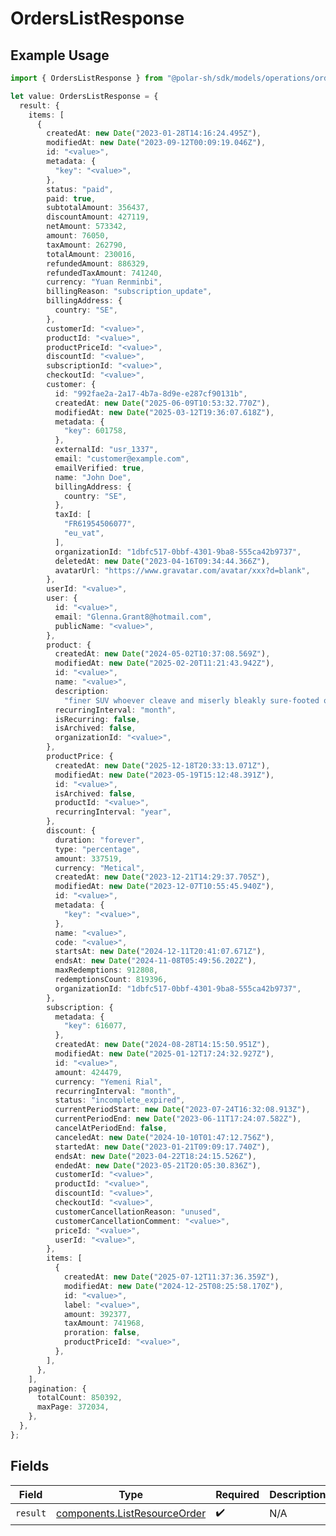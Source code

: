# OrdersListResponse

## Example Usage

```typescript
import { OrdersListResponse } from "@polar-sh/sdk/models/operations/orderslist.js";

let value: OrdersListResponse = {
  result: {
    items: [
      {
        createdAt: new Date("2023-01-28T14:16:24.495Z"),
        modifiedAt: new Date("2023-09-12T00:09:19.046Z"),
        id: "<value>",
        metadata: {
          "key": "<value>",
        },
        status: "paid",
        paid: true,
        subtotalAmount: 356437,
        discountAmount: 427119,
        netAmount: 573342,
        amount: 76050,
        taxAmount: 262790,
        totalAmount: 230016,
        refundedAmount: 886329,
        refundedTaxAmount: 741240,
        currency: "Yuan Renminbi",
        billingReason: "subscription_update",
        billingAddress: {
          country: "SE",
        },
        customerId: "<value>",
        productId: "<value>",
        productPriceId: "<value>",
        discountId: "<value>",
        subscriptionId: "<value>",
        checkoutId: "<value>",
        customer: {
          id: "992fae2a-2a17-4b7a-8d9e-e287cf90131b",
          createdAt: new Date("2025-06-09T10:53:32.770Z"),
          modifiedAt: new Date("2025-03-12T19:36:07.618Z"),
          metadata: {
            "key": 601758,
          },
          externalId: "usr_1337",
          email: "customer@example.com",
          emailVerified: true,
          name: "John Doe",
          billingAddress: {
            country: "SE",
          },
          taxId: [
            "FR61954506077",
            "eu_vat",
          ],
          organizationId: "1dbfc517-0bbf-4301-9ba8-555ca42b9737",
          deletedAt: new Date("2023-04-16T09:34:44.366Z"),
          avatarUrl: "https://www.gravatar.com/avatar/xxx?d=blank",
        },
        userId: "<value>",
        user: {
          id: "<value>",
          email: "Glenna.Grant8@hotmail.com",
          publicName: "<value>",
        },
        product: {
          createdAt: new Date("2024-05-02T10:37:08.569Z"),
          modifiedAt: new Date("2025-02-20T11:21:43.942Z"),
          id: "<value>",
          name: "<value>",
          description:
            "finer SUV whoever cleave and miserly bleakly sure-footed oh sunbathe",
          recurringInterval: "month",
          isRecurring: false,
          isArchived: false,
          organizationId: "<value>",
        },
        productPrice: {
          createdAt: new Date("2025-12-18T20:33:13.071Z"),
          modifiedAt: new Date("2023-05-19T15:12:48.391Z"),
          id: "<value>",
          isArchived: false,
          productId: "<value>",
          recurringInterval: "year",
        },
        discount: {
          duration: "forever",
          type: "percentage",
          amount: 337519,
          currency: "Metical",
          createdAt: new Date("2023-12-21T14:29:37.705Z"),
          modifiedAt: new Date("2023-12-07T10:55:45.940Z"),
          id: "<value>",
          metadata: {
            "key": "<value>",
          },
          name: "<value>",
          code: "<value>",
          startsAt: new Date("2024-12-11T20:41:07.671Z"),
          endsAt: new Date("2024-11-08T05:49:56.202Z"),
          maxRedemptions: 912808,
          redemptionsCount: 819396,
          organizationId: "1dbfc517-0bbf-4301-9ba8-555ca42b9737",
        },
        subscription: {
          metadata: {
            "key": 616077,
          },
          createdAt: new Date("2024-08-28T14:15:50.951Z"),
          modifiedAt: new Date("2025-01-12T17:24:32.927Z"),
          id: "<value>",
          amount: 424479,
          currency: "Yemeni Rial",
          recurringInterval: "month",
          status: "incomplete_expired",
          currentPeriodStart: new Date("2023-07-24T16:32:08.913Z"),
          currentPeriodEnd: new Date("2023-06-11T17:24:07.582Z"),
          cancelAtPeriodEnd: false,
          canceledAt: new Date("2024-10-10T01:47:12.756Z"),
          startedAt: new Date("2023-01-21T09:09:17.740Z"),
          endsAt: new Date("2023-04-22T18:24:15.526Z"),
          endedAt: new Date("2023-05-21T20:05:30.836Z"),
          customerId: "<value>",
          productId: "<value>",
          discountId: "<value>",
          checkoutId: "<value>",
          customerCancellationReason: "unused",
          customerCancellationComment: "<value>",
          priceId: "<value>",
          userId: "<value>",
        },
        items: [
          {
            createdAt: new Date("2025-07-12T11:37:36.359Z"),
            modifiedAt: new Date("2024-12-25T08:25:58.170Z"),
            id: "<value>",
            label: "<value>",
            amount: 392377,
            taxAmount: 741968,
            proration: false,
            productPriceId: "<value>",
          },
        ],
      },
    ],
    pagination: {
      totalCount: 850392,
      maxPage: 372034,
    },
  },
};
```

## Fields

| Field                                                                        | Type                                                                         | Required                                                                     | Description                                                                  |
| ---------------------------------------------------------------------------- | ---------------------------------------------------------------------------- | ---------------------------------------------------------------------------- | ---------------------------------------------------------------------------- |
| `result`                                                                     | [components.ListResourceOrder](../../models/components/listresourceorder.md) | :heavy_check_mark:                                                           | N/A                                                                          |